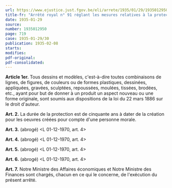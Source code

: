 ```yaml
---
url: https://www.ejustice.just.fgov.be/eli/arrete/1935/01/29/1935012950/justel
title-fr: "Arrêté royal n° 91 réglant les mesures relatives à la protection des dessins et modèles industriels."
date: 1935-01-29
source:
number: 1935012950
page: 719
case: 1935-01-29/30
publication: 1935-02-08
starts:
modifies:
pdf-original:
pdf-consolidated:
---
```


**Article 1er.** Tous dessins et modèles, c'est-à-dire toutes combinaisons de lignes, de figures, de couleurs ou de formes plastiques, dessinées, appliquées, gravées, sculptées, repoussées, moulées, tissées, brodées, etc., ayant pour but de donner à un produit un aspect nouveau ou une forme originale, sont soumis aux dispositions de la loi du 22 mars 1886 sur le droit d'auteur.

**Art. 2.** La durée de la protection est de cinquante ans à dater de la création pour les oeuvres créées pour compte d'une personne morale.

**Art. 3.** (abrogé) <L 01-12-1970, art. 4>

**Art. 4.** (abrogé) <L 01-12-1970, art. 4>

**Art. 5.** (abrogé) <L 01-12-1970, art. 4>

**Art. 6.** (abrogé) <L 01-12-1970, art. 4>

**Art. 7.** Notre Ministre des Affaires économiques et Notre Ministre des Finances sont chargés, chacun en ce qui le concerne, de l'exécution du présent arrêté.
